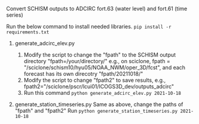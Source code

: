 Convert SCHISM outputs to ADCIRC fort.63 (water level) and fort.61 (time series)

Run the below command to install needed libraries.
`pip install -r requirements.txt`

1. generate_adcirc_elev.py
    1) Modify the script to change the "fpath" to the SCHISM output directory "fpath=/your/directory/" e.g., on sciclone, fpath = "/sciclone/schism10/hyu05/NOAA_NWM/oper_3D/fcst", and each forecast has its own direcotry "fpath/20211018/"
    2) Modify the script to change "fpath2" to save results, e.g., fpath2="/sciclone/pscr/lcui01/ICOGS3D_dev/outputs_adcirc"
    3) Run this command `python generate_adcirc_elev.py 2021-10-18`

2. generate_station_timeseries.py
   Same as above, change the paths of "fpath" and "fpath2"
   Run `python generate_station_timeseries.py 2021-10-18`
